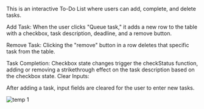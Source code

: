 This is an interactive To-Do List where users can add, complete, and delete tasks.

Add Task:
When the user clicks "Queue task," it adds a new row to the table with a checkbox, task description, deadline, and a remove button.

Remove Task:
Clicking the "remove" button in a row deletes that specific task from the table.

Task Completion:
Checkbox state changes trigger the checkStatus function, adding or removing a strikethrough effect on the task description based on the checkbox state.
Clear Inputs:

After adding a task, input fields are cleared for the user to enter new tasks.

![temp 1](https://github.com/Mahati-Kapuganty/first-todo-list/assets/107300531/f50b5e6f-2040-42ac-a6a3-2ada67a263c8)
